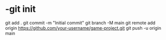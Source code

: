 # -git init
git add .
git commit -m "Initial commit"
git branch -M main
git remote add origin https://github.com/your-username/game-project.git
git push -u origin main
